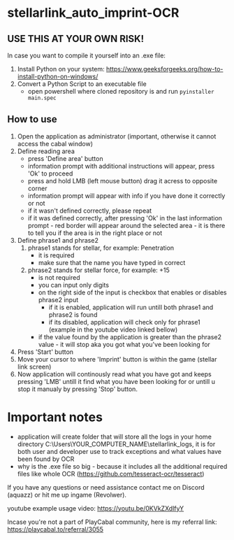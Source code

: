 # stellarlink_auto_imprint-OCR

## USE THIS AT YOUR OWN RISK!

In case you want to compile it yourself into an .exe file:
 1. Install Python on your system: https://www.geeksforgeeks.org/how-to-install-python-on-windows/
 2. Convert a Python Script to an executable file
     - open powershell where cloned repository is and run `pyinstaller main.spec`


## How to use
 1. Open the application as administrator (important, otherwise it cannot access the cabal window)
 2. Define reading area
    - press 'Define area' button
    - information prompt with additional instructions will appear, press 'Ok' to proceed
    - press and hold LMB (left mouse button) drag it acress to opposite corner
    - information prompt will appear with info if you have done it correctly or not
    - if it wasn't defined correctly, please repeat
    - if it was defined correctly, after pressing 'Ok' in the last information prompt - red border will appear around the selected area - it is there to tell you if the area is in the right place or not
 3. Define phrase1 and phrase2
    1. phrase1 stands for stellar, for example: Penetration
       - it is required
       - make sure that the name you have typed in correct
    2. phrase2 stands for stellar force, for example: +15
       - is not required
       - you can input only digits
       - on the right side of the input is checkbox that enables or disables phrase2 input
         - if it is enabled, application will run untill both phrase1 and phrase2 is found
         - if its disabled, application will check only for phrase1 (example in the youtube video linked bellow)
       - if the value found by the application is greater than the phrase2 value - it will stop aka you got what you've been looking for
 5. Press 'Start' button
 6. Move your cursor to where 'Imprint' button is within the game (stellar link screen)
 7. Now application will continously read what you have got and keeps pressing 'LMB' untill it find what you have been looking for or untill u stop it manualy by pressing 'Stop' button.

# Important notes
- application will create folder that will store all the logs in your home directory C:\Users\YOUR_COMPUTER_NAME\stellarlink_logs, it is for both user and developer use to track exceptions and what values have been found by OCR
- why is the .exe file so big - because it includes all the additional required files like whole OCR (https://github.com/tesseract-ocr/tesseract)
 
If you have any questions or need assistance contact me on Discord (aquazz) or hit me up ingame (Revolwer).

youtube example usage video: https://youtu.be/0KVkZXdlfyY

Incase you're not a part of PlayCabal community, here is my referral link: https://playcabal.to/referral/3055
